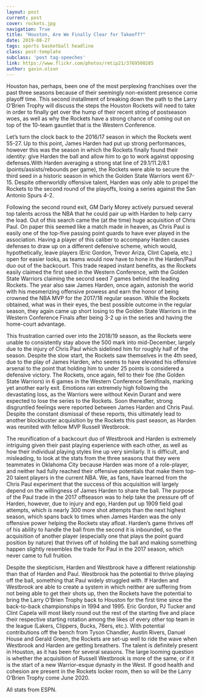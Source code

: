 ```yaml
---
layout: post
current: post
cover: rockets.jpg
navigation: True
title: "Houston, Are We Finally Clear for Takeoff?"
date: 2019-08-27
tags: sports basketball headline
class: post-template
subclass: 'post tag-speeches'
link: https://www.flickr.com/photos/rmtip21/3769500285
author: gavin.olson
---
```

Houston has, perhaps, been one of the most perplexing franchises over the past three seasons because of their seemingly non-existent presence come playoff time. This second installment of breaking down the path to the Larry O’Brien Trophy will discuss the steps the Houston Rockets will need to take in order to finally get over the hump of their recent string of postseason woes, as well as why the Rockets have a strong chance of coming out on top of the 10-team gauntlet that is the Western Conference.

  

Let’s turn the clock back to the 2016/17 season in which the Rockets went 55-27. Up to this point, James Harden had put up strong performances, however this was the season in which the Rockets finally found their identity: give Harden the ball and allow him to go to work against opposing defenses.With Harden averaging a strong stat line of 29.1/11.2/8.1 (points/assists/rebounds per game), the Rockets were able to secure the third seed in a historic season in which the Golden State Warriors went 67-15. Despite otherworldly offensive talent, Harden was only able to propel the Rockets to the second round of the playoffs, losing a series against the San Antonio Spurs 4-2.

  

Following the second round exit, GM Darly Morey actively pursued several top talents across the NBA that he could pair up with Harden to help carry the load. Out of this search came the (at the time) huge acquisition of Chris Paul. On paper this seemed like a match made in heaven, as Chris Paul is easily one of the top-five passing point guards to have ever played in the association. Having a player of this caliber to accompany Harden causes defenses to draw up on a different defensive scheme, which would, hypothetically, leave players (Eric Gordon, Trevor Ariza, Clint Capela, etc.) open for easier looks, as teams would now have to hone in the Harden/Paul duo out of the backcourt. This trade reaped instant benefits, as the Rockets easily claimed the first seed in the Western Conference, with the Golden State Warriors claiming the second seed 7 games behind the leading Rockets. The year also saw James Harden, once again, astonish the world with his mesmerizing offensive prowess and earn the honor of being crowned the NBA MVP for the 2017/18 regular season. While the Rockets obtained, what was in their eyes, the best possible outcome in the regular season, they again came up short losing to the Golden State Warriors in the Western Conference Finals after being 3-2 up in the series and having the home-court advantage.

  

This frustration carried over into the 2018/19 season, as the Rockets were unable to consistently stay above the 500 mark into mid-December, largely due to the injury of Chris Paul which sidelined him for roughly half of the season. Despite the slow start, the Rockets saw themselves in the 4th seed, due to the play of James Harden, who seems to have elevated his offensive arsenal to the point that holding him to under 25 points is considered a defensive victory. The Rockets, once again, fell to their foe (the Golden State Warriors) in 6 games in the Western Conference Semifinals, marking yet another early exit. Emotions ran extremely high following the devastating loss, as the Warriors were without Kevin Durant and were expected to lose the series to the Rockets. Soon thereafter, strong disgruntled feelings were reported between James Harden and Chris Paul. Despite the constant dismissal of these reports, this ultimately lead to another blockbuster acquisition by the Rockets this past season, as Harden was reunited with fellow MVP Russell Westbrook.

  

The reunification of a backcourt duo of Westbrook and Harden is extremely intriguing given their past playing experience with each other, as well as how their individual playing styles line up very similarly. It is difficult, and misleading, to look at the stats from the three seasons that they were teammates in Oklahoma City because Harden was more of a role-player, and neither had fully reached their offensive potentials that make them top-20 talent players in the current NBA. We, as fans, have learned from the Chris Paul experiment that the success of this acquisition will largely depend on the willingness of James Harden to share the ball. The purpose of the Paul trade in the 2017 offseason was to help take the pressure off of Harden, however, due to injury and ego, Harden put up 1909 field goal attempts, which is nearly 300 more shot attempts than the next highest season, which spans back to times when James Harden was the only offensive power helping the Rockets stay afloat. Harden’s game thrives off of his ability to handle the ball from the second it is inbounded, so the acquisition of another player (especially one that plays the point guard position by nature) that thrives off of holding the ball and making something happen slightly resembles the trade for Paul in the 2017 season, which never came to full fruition.

  

Despite the skepticism, Harden and Westbrook have a different relationship than that of Harden and Paul. Westbrook has the potential to thrive playing off the ball, something that Paul widely struggled with. If Harden and Westbrook are able to create a system in which neither are suffering from not being able to get their shots up, then the Rockets have the potential to bring the Larry O’Brien Trophy back to Houston for the first time since the back-to-back championships in 1994 and 1995. Eric Gordon, PJ Tucker and Clint Capela will most likely round out the rest of the starting five and place their respective starting rotation among the likes of every other top team in the league (Lakers, Clippers, Bucks, 76ers, etc.). With potential contributions off the bench from Tyson Chandler, Austin Rivers, Danuel House and Gerald Green, the Rockets are set-up well to ride the wave when Westbrook and Harden are getting breathers. The talent is definitely present in Houston, as it has been for several seasons. The large looming question is whether the acquisition of Russell Westbrook is more of the same, or if it is the start of a new Warrior-esque dynasty in the West. If good health and cohesion are present in the Rockets locker room, then so will be the Larry O’Brien Trophy come June 2020.

  

All stats from ESPN.
